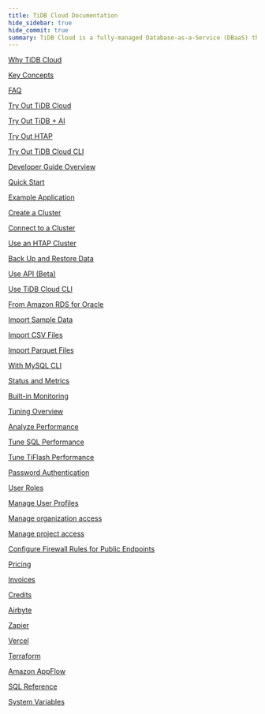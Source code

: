 ```yaml
---
title: TiDB Cloud Documentation
hide_sidebar: true
hide_commit: true
summary: TiDB Cloud is a fully-managed Database-as-a-Service (DBaaS) that brings everything great about TiDB to your cloud. It offers guides, samples, and references for learning, trying, developing, maintaining, migrating, monitoring, tuning, securing, billing, integrating, and referencing.
---
```


<LearningPathContainer platform="tidb-cloud" title="TiDB Cloud" subTitle="TiDB Cloud is a fully-managed Database-as-a-Service (DBaaS) that brings everything great about TiDB to your cloud. Find the guide, samples, and references you need to use TiDB Cloud.">

<LearningPath label="Learn" icon="cloud1">

[Why TiDB Cloud](https://docs.pingcap.com/tidbcloud/tidb-cloud-intro/?plan=starter)

[Key Concepts](https://docs.pingcap.com/tidbcloud/key-concepts/?plan=starter)

[FAQ](https://docs.pingcap.com/tidbcloud/tidb-cloud-faq/?plan=starter)

</LearningPath>

<LearningPath label="Try" icon="cloud5">

[Try Out TiDB Cloud](https://docs.pingcap.com/tidbcloud/tidb-cloud-quickstart/?plan=starter)

[Try Out TiDB + AI](https://docs.pingcap.com/tidbcloud/vector-search-get-started-using-python/?plan=starter)

[Try Out HTAP](https://docs.pingcap.com/tidbcloud/tidb-cloud-htap-quickstart/?plan=starter)

[Try Out TiDB Cloud CLI](https://docs.pingcap.com/tidbcloud/get-started-with-cli/?plan=starter)

</LearningPath>

<LearningPath label="Develop" icon="doc8">

[Developer Guide Overview](https://docs.pingcap.com/tidbcloud/dev-guide-overview/?plan=starter)

[Quick Start](https://docs.pingcap.com/tidbcloud/dev-guide-build-cluster-in-cloud/?plan=starter)

[Example Application](https://docs.pingcap.com/tidbcloud/dev-guide-sample-application-spring-boot/?plan=starter)

</LearningPath>

<LearningPath label="Maintain" icon="cloud7">

[Create a Cluster](https://docs.pingcap.com/tidbcloud/create-tidb-cluster-serverless/?plan=starter)

[Connect to a Cluster](https://docs.pingcap.com/tidbcloud/connect-to-tidb-cluster-serverless/?plan=starter)

[Use an HTAP Cluster](https://docs.pingcap.com/tidbcloud/tiflash-overview/?plan=starter)

[Back Up and Restore Data](https://docs.pingcap.com/tidbcloud/backup-and-restore-serverless/?plan=starter)

[Use API (Beta)](https://docs.pingcap.com/tidbcloud/api-overview/?plan=starter)

[Use TiDB Cloud CLI](https://docs.pingcap.com/tidbcloud/get-started-with-cli/?plan=starter)

</LearningPath>

<LearningPath label="Migrate" icon="cloud3">

[From Amazon RDS for Oracle](https://docs.pingcap.com/tidbcloud/migrate-from-oracle-using-aws-dms/?plan=starter)

[Import Sample Data](https://docs.pingcap.com/tidbcloud/import-sample-data-serverless/?plan=starter)

[Import CSV Files](https://docs.pingcap.com/tidbcloud/import-csv-files-serverless/?plan=starter)

[Import Parquet Files](https://docs.pingcap.com/tidbcloud/import-parquet-files-serverless/?plan=starter)

[With MySQL CLI](https://docs.pingcap.com/tidbcloud/import-with-mysql-cli-serverless/?plan=starter)

</LearningPath>

<LearningPath label="Monitor" icon="cloud6">

[Status and Metrics](https://docs.pingcap.com/tidbcloud/monitor-tidb-cluster/?plan=starter)

[Built-in Monitoring](https://docs.pingcap.com/tidbcloud/built-in-monitoring/?plan=starter)

</LearningPath>

<LearningPath label="Tune" icon="tidb-cloud-tune">

[Tuning Overview](https://docs.pingcap.com/tidbcloud/tidb-cloud-tune-performance-overview/?plan=starter)

[Analyze Performance](https://docs.pingcap.com/tidbcloud/tune-performance/?plan=starter)

[Tune SQL Performance](https://docs.pingcap.com/tidbcloud/tidb-cloud-sql-tuning-overview/?plan=starter)

[Tune TiFlash Performance](https://docs.pingcap.com/tidbcloud/tune-tiflash-performance/?plan=starter)

</LearningPath>

<LearningPath label="Security" icon="users">

[Password Authentication](https://docs.pingcap.com/tidbcloud/tidb-cloud-password-authentication/?plan=starter)

[User Roles](https://docs.pingcap.com/tidbcloud/manage-user-access#user-roles/?plan=starter)

[Manage User Profiles](https://docs.pingcap.com/tidbcloud/manage-user-access#manage-user-profiles/?plan=starter)

[Manage organization access](https://docs.pingcap.com/tidbcloud/manage-user-access#manage-organization-access/?plan=starter)

[Manage project access](https://docs.pingcap.com/tidbcloud/manage-user-access#manage-project-access/?plan=starter)

[Configure Firewall Rules for Public Endpoints](https://docs.pingcap.com/tidbcloud/configure-serverless-firewall-rules-for-public-endpoints/?plan=starter)

</LearningPath>

<LearningPath label="Billing" icon="cloud2">

[Pricing](https://docs.pingcap.com/tidbcloud/tidb-cloud-billing#pricing-for-starter/?plan=starter)

[Invoices](https://docs.pingcap.com/tidbcloud/tidb-cloud-billing#invoices/?plan=starter)

[Credits](https://docs.pingcap.com/tidbcloud/tidb-cloud-billing#credits/?plan=starter)

</LearningPath>

<LearningPath label="Integrations" icon="cloud4">

[Airbyte](https://docs.pingcap.com/tidbcloud/integrate-tidbcloud-with-airbyte/?plan=starter)

[Zapier](https://docs.pingcap.com/tidbcloud/integrate-tidbcloud-with-zapier/?plan=starter)

[Vercel](https://docs.pingcap.com/tidbcloud/integrate-tidbcloud-with-vercel/?plan=starter)

[Terraform](https://docs.pingcap.com/tidbcloud/terraform-tidbcloud-provider-overview/?plan=starter)

[Amazon AppFlow](https://docs.pingcap.com/tidbcloud/dev-guide-aws-appflow-integration/?plan=starter)

</LearningPath>

<LearningPath label="Reference" icon="cloud-dev">

[SQL Reference](https://docs.pingcap.com/tidbcloud/basic-sql-operations/?plan=starter)

[System Variables](https://docs.pingcap.com/tidbcloud/system-variables/?plan=starter)

</LearningPath>

</LearningPathContainer>
